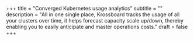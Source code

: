 +++
title = "Converged Kubernetes usage analytics"
subtitle = ""
description = "All in one single place, Krossboard tracks the usage of all your clusters over time, it helps forecast capacity scale up/down, thereby enabling you to easily anticipate and master operations costs."
draft = false
+++

